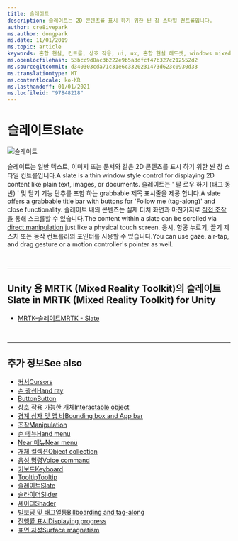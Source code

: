 ```yaml
---
title: 슬레이트
description: 슬레이트는 2D 콘텐츠를 표시 하기 위한 씬 창 스타일 컨트롤입니다.
author: cre8ivepark
ms.author: dongpark
ms.date: 11/01/2019
ms.topic: article
keywords: 혼합 현실, 컨트롤, 상호 작용, ui, ux, 혼합 현실 헤드셋, windows mixed reality 헤드셋, 가상 현실 헤드셋, HoloLens, 슬레이트, MRTK, Mixed Reality Toolkit
ms.openlocfilehash: 53bcc9d8ac3b222e9b5a3dfcf47b327c212552d2
ms.sourcegitcommit: d340303cda71c31e6c3320231473d623c0930d33
ms.translationtype: MT
ms.contentlocale: ko-KR
ms.lasthandoff: 01/01/2021
ms.locfileid: "97848218"
---
```

# <a name="slate"></a><span data-ttu-id="57116-104">슬레이트</span><span class="sxs-lookup"><span data-stu-id="57116-104">Slate</span></span>

![슬레이트](images/UX_Hero_Slate.jpg)

<span data-ttu-id="57116-106">슬레이트는 일반 텍스트, 이미지 또는 문서와 같은 2D 콘텐츠를 표시 하기 위한 씬 창 스타일 컨트롤입니다.</span><span class="sxs-lookup"><span data-stu-id="57116-106">A slate is a thin window style control for displaying 2D content like plain text, images, or documents.</span></span> <span data-ttu-id="57116-107">슬레이트는 ' 팔 로우 하기 (태그 동반) ' 및 닫기 기능 단추를 포함 하는 grabbable 제목 표시줄을 제공 합니다.</span><span class="sxs-lookup"><span data-stu-id="57116-107">A slate offers a grabbable title bar with buttons for 'Follow me (tag-along)' and close functionality.</span></span> <span data-ttu-id="57116-108">슬레이트 내의 콘텐츠는 실제 터치 화면과 마찬가지로 [직접 조작을](direct-manipulation.md#2d-slate-interaction) 통해 스크롤할 수 있습니다.</span><span class="sxs-lookup"><span data-stu-id="57116-108">The content within a slate can be scrolled via [direct manipulation](direct-manipulation.md#2d-slate-interaction) just like a physical touch screen.</span></span> <span data-ttu-id="57116-109">응시, 항공 누르기, 끌기 제스처 또는 동작 컨트롤러의 포인터를 사용할 수 있습니다.</span><span class="sxs-lookup"><span data-stu-id="57116-109">You can use gaze, air-tap, and drag gesture or a motion controller's pointer as well.</span></span>

<br>

---

## <a name="slate-in-mrtk-mixed-reality-toolkit-for-unity"></a><span data-ttu-id="57116-110">Unity 용 MRTK (Mixed Reality Toolkit)의 슬레이트</span><span class="sxs-lookup"><span data-stu-id="57116-110">Slate in MRTK (Mixed Reality Toolkit) for Unity</span></span>

* [<span data-ttu-id="57116-111">MRTK-슬레이트</span><span class="sxs-lookup"><span data-stu-id="57116-111">MRTK - Slate</span></span>](https://microsoft.github.io/MixedRealityToolkit-Unity/Documentation/README_Slate.html)

<br>

---

## <a name="see-also"></a><span data-ttu-id="57116-112">추가 정보</span><span class="sxs-lookup"><span data-stu-id="57116-112">See also</span></span>

* [<span data-ttu-id="57116-113">커서</span><span class="sxs-lookup"><span data-stu-id="57116-113">Cursors</span></span>](cursors.md)
* [<span data-ttu-id="57116-114">손 광선</span><span class="sxs-lookup"><span data-stu-id="57116-114">Hand ray</span></span>](point-and-commit.md)
* [<span data-ttu-id="57116-115">Button</span><span class="sxs-lookup"><span data-stu-id="57116-115">Button</span></span>](button.md)
* [<span data-ttu-id="57116-116">상호 작용 가능한 개체</span><span class="sxs-lookup"><span data-stu-id="57116-116">Interactable object</span></span>](interactable-object.md)
* [<span data-ttu-id="57116-117">경계 상자 및 앱 바</span><span class="sxs-lookup"><span data-stu-id="57116-117">Bounding box and App bar</span></span>](app-bar-and-bounding-box.md)
* [<span data-ttu-id="57116-118">조작</span><span class="sxs-lookup"><span data-stu-id="57116-118">Manipulation</span></span>](direct-manipulation.md)
* [<span data-ttu-id="57116-119">손 메뉴</span><span class="sxs-lookup"><span data-stu-id="57116-119">Hand menu</span></span>](hand-menu.md)
* [<span data-ttu-id="57116-120">Near 메뉴</span><span class="sxs-lookup"><span data-stu-id="57116-120">Near menu</span></span>](near-menu.md)
* [<span data-ttu-id="57116-121">개체 컬렉션</span><span class="sxs-lookup"><span data-stu-id="57116-121">Object collection</span></span>](object-collection.md)
* [<span data-ttu-id="57116-122">음성 명령</span><span class="sxs-lookup"><span data-stu-id="57116-122">Voice command</span></span>](voice-input.md)
* [<span data-ttu-id="57116-123">키보드</span><span class="sxs-lookup"><span data-stu-id="57116-123">Keyboard</span></span>](keyboard.md)
* [<span data-ttu-id="57116-124">Tooltip</span><span class="sxs-lookup"><span data-stu-id="57116-124">Tooltip</span></span>](tooltip.md)
* [<span data-ttu-id="57116-125">슬레이트</span><span class="sxs-lookup"><span data-stu-id="57116-125">Slate</span></span>](slate.md)
* [<span data-ttu-id="57116-126">슬라이더</span><span class="sxs-lookup"><span data-stu-id="57116-126">Slider</span></span>](slider.md)
* [<span data-ttu-id="57116-127">셰이더</span><span class="sxs-lookup"><span data-stu-id="57116-127">Shader</span></span>](shader.md)
* [<span data-ttu-id="57116-128">빌보딩 및 태그얼롱</span><span class="sxs-lookup"><span data-stu-id="57116-128">Billboarding and tag-along</span></span>](billboarding-and-tag-along.md)
* [<span data-ttu-id="57116-129">진행률 표시</span><span class="sxs-lookup"><span data-stu-id="57116-129">Displaying progress</span></span>](progress.md)
* [<span data-ttu-id="57116-130">표면 자성</span><span class="sxs-lookup"><span data-stu-id="57116-130">Surface magnetism</span></span>](surface-magnetism.md)
